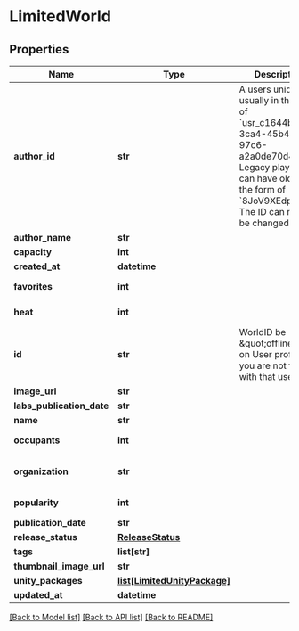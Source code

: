 # LimitedWorld



## Properties
Name | Type | Description | Notes
------------ | ------------- | ------------- | -------------
**author_id** | **str** | A users unique ID, usually in the form of &#x60;usr_c1644b5b-3ca4-45b4-97c6-a2a0de70d469&#x60;. Legacy players can have old IDs in the form of &#x60;8JoV9XEdpo&#x60;. The ID can never be changed. | 
**author_name** | **str** |  | 
**capacity** | **int** |  | 
**created_at** | **datetime** |  | 
**favorites** | **int** |  | [default to 0]
**heat** | **int** |  | [default to 0]
**id** | **str** | WorldID be \&quot;offline\&quot; on User profiles if you are not friends with that user. | 
**image_url** | **str** |  | 
**labs_publication_date** | **str** |  | 
**name** | **str** |  | 
**occupants** | **int** |  | [default to 0]
**organization** | **str** |  | [default to 'vrchat']
**popularity** | **int** |  | [default to 0]
**publication_date** | **str** |  | 
**release_status** | [**ReleaseStatus**](ReleaseStatus.md) |  | 
**tags** | **list[str]** |   | 
**thumbnail_image_url** | **str** |  | 
**unity_packages** | [**list[LimitedUnityPackage]**](LimitedUnityPackage.md) |   | 
**updated_at** | **datetime** |  | 

[[Back to Model list]](../README.md#documentation-for-models) [[Back to API list]](../README.md#documentation-for-api-endpoints) [[Back to README]](../README.md)


